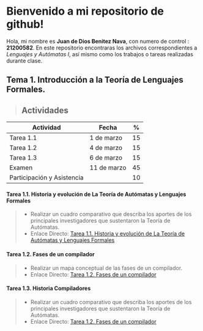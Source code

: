 # Bienvenido a mi repositorio de github!

Hola, mi nombre es **Juan de Dios Benitez Nava**, con numero de control : **21200582**. En este repositorio encontraras los archivos correspondientes a *Lenguajes y Autómatas I*, así mismo como los trabajos o tareas realizadas durante clase.

## Tema 1. Introducción a la Teoría de Lenguajes Formales.
> ## Actividades
| Actividad |  Fecha |  %	 | 
|--|--|--|
| Tarea 1.1|  1 de marzo	|  15 | 
|Tarea 1.2|4 de marzo	|15|
|Tarea 1.3|6 de marzo	|15|
|Examen|11 de marzo	|45|
|Participación y Asistencia|	|10|

#### Tarea 1.1. Historia y evolución de La Teoría de Autómatas y Lenguajes Formales 
> -   Realizar un cuadro comparativo que describa los aportes de los principales investigadores que sustentaron la Teoría de Autómatas.
> - Enlace Directo: [Tarea 1.1. Historia y evolución de La Teoría de Autómatas y Lenguajes Formales](https://github.com/Tesla9750/Lenguajes_y_Automatas_1/blob/57f3ced4a4951987b699f36ef52155b62b28342d/Tarea_1_1_Historia_y_evolucion.md)

#### Tarea 1.2. Fases de un compilador
> - Realizar un mapa conceptual de las fases de un compilador.
> - Enlace Directo: [Tarea 1.2. Fases de un compilador](https://github.com/Tesla9750/Lenguajes_y_Automatas_1/blob/dcb28cc4e77e45b3af18663ce58122ae672e11ee/Tarea_1_2_Fases_de_un_compilador.pdf)

#### Tarea 1.3. Historia Compiladores
> - Realizar un cuadro comparativo que describa los aportes de los principales investigadores que sustentaron la Teoría de Autómatas.
> - Enlace Directo: [Tarea 1.2. Fases de un compilador](https://github.com/Tesla9750/Lenguajes_y_Automatas_1/blob/8fd56122636f428638c65357057e740532df6e1a/Tema%201/Tarea%201_3%20%20Historia%20Compiladores.pdf)
